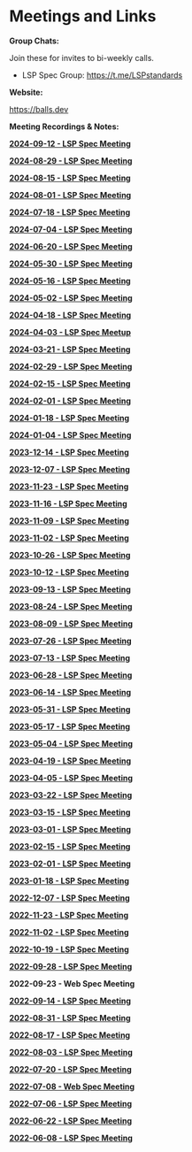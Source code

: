 # Meetings and Links

**Group Chats:** 

Join these for invites to bi-weekly calls.
- LSP Spec Group: https://t.me/LSPstandards


**Website:** 

https://balls.dev

**Meeting Recordings & Notes:**

[**2024-09-12 - LSP Spec Meeting**](2024-09-12.md)

[**2024-08-29 - LSP Spec Meeting**](2024-08-29.md)

[**2024-08-15 - LSP Spec Meeting**](2024-08-15.md)

[**2024-08-01 - LSP Spec Meeting**](2024-08-01.md)

[**2024-07-18 - LSP Spec Meeting**](2024-07-18.md)

[**2024-07-04 - LSP Spec Meeting**](2024-07-04.md)

[**2024-06-20 - LSP Spec Meeting**](2024-06-20.md)

[**2024-05-30 - LSP Spec Meeting**](2024-05-30.md)

[**2024-05-16 - LSP Spec Meeting**](2024-05-16.md)

[**2024-05-02 - LSP Spec Meeting**](2024-05-02.md)

[**2024-04-18 - LSP Spec Meeting**](2024-04-18.md)

[**2024-04-03 - LSP Spec Meetup**](2024-04-03.md)

[**2024-03-21 - LSP Spec Meeting**](2024-03-21.md)

[**2024-02-29 - LSP Spec Meeting**](2024-02-29.md)

[**2024-02-15 - LSP Spec Meeting**](2024-02-15.md)

[**2024-02-01 - LSP Spec Meeting**](2024-02-01.md)

[**2024-01-18 - LSP Spec Meeting**](2024-01-18.md)

[**2024-01-04 - LSP Spec Meeting**](2024-01-04.md)

[**2023-12-14 - LSP Spec Meeting**](2023-12-14.md)

[**2023-12-07 - LSP Spec Meeting**](2023-12-07.md)

[**2023-11-23 - LSP Spec Meeting**](2023-11-23.md)

[**2023-11-16 - LSP Spec Meeting**](2023-11-16.md)

[**2023-11-09 - LSP Spec Meeting**](2023-11-09.md)

[**2023-11-02 - LSP Spec Meeting**](2023-11-02.md)

[**2023-10-26 - LSP Spec Meeting**](2023-10-26.md)

[**2023-10-12 - LSP Spec Meeting**](2023-10-12.md)

[**2023-09-13 - LSP Spec Meeting**](2023-09-13)

[**2023-08-24 - LSP Spec Meeting**](2023-08-24.md)

[**2023-08-09 - LSP Spec Meeting**](2023-08-09.md)

[**2023-07-26 - LSP Spec Meeting**](2023-07-26.md)

[**2023-07-13 - LSP Spec Meeting**](2023-07-13.md)

[**2023-06-28 - LSP Spec Meeting**](2023-06-28.md)

[**2023-06-14 - LSP Spec Meeting**](2023-06-14.md)

[**2023-05-31 - LSP Spec Meeting**](2023-05-31.md)

[**2023-05-17 - LSP Spec Meeting**](2023-05-17.md)

[**2023-05-04 - LSP Spec Meeting**](2023-05-04.md)

[**2023-04-19 - LSP Spec Meeting**](2023-04-19.md)

[**2023-04-05 - LSP Spec Meeting**](2023-04-05.md)

[**2023-03-22 - LSP Spec Meeting**](2023-22-03.md)

[**2023-03-15 - LSP Spec Meeting**](2023-15-03.md)

[**2023-03-01 - LSP Spec Meeting**](2023-03-01.md)

[**2023-02-15 - LSP Spec Meeting**](2023-02-15.md)

[**2023-02-01 - LSP Spec Meeting**](2023-02-01.md)

[**2023-01-18 - LSP Spec Meeting**](2023-01-18.md)

[**2022-12-07 - LSP Spec Meeting**](2022-12-07.md)

[**2022-11-23 - LSP Spec Meeting**](2022-11-23.md)

[**2022-11-02 - LSP Spec Meeting**](2022-11-02.md)

[**2022-10-19 - LSP Spec Meeting**](2022-10-19.md)

[**2022-09-28 - LSP Spec Meeting**](2022-09-28.md)

**2022-09-23 - Web Spec Meeting**

[**2022-09-14 - LSP Spec Meeting**](2022-09-14.md)

[**2022-08-31 - LSP Spec Meeting**](2022-08-31.md)

[**2022-08-17 - LSP Spec Meeting**](2022-08-17.md)

[**2022-08-03 - LSP Spec Meeting**](2022-08-03.md)

[**2022-07-20 - LSP Spec Meeting**](2022-07-20.md)

[**2022-07-08 - Web Spec Meeting**](2022-07-08.md)

[**2022-07-06 - LSP Spec Meeting**](2022-07-06.md)

[**2022-06-22 - LSP Spec Meeting**](2022-06-22.md)

[**2022-06-08 - LSP Spec Meeting**](2022-06-08.md)


